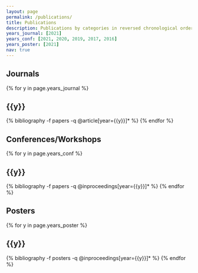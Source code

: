 ```yaml
---
layout: page
permalink: /publications/
title: Publications
description: Publications by categories in reversed chronological order
years_journal: [2021]
years_conf: [2021, 2020, 2019, 2017, 2016]
years_poster: [2021]
nav: true
---
```


<h2>Journals</h2>
<div class="publications">

{% for y in page.years_journal %}
  <h2 class="year">{{y}}</h2>
  {% bibliography -f papers -q @article[year={{y}}]* %}
{% endfor %}

</div>

<h2>Conferences/Workshops</h2>
<div class="publications">

{% for y in page.years_conf %}
  <h2 class="year">{{y}}</h2>
  {% bibliography -f papers -q @inproceedings[year={{y}}]* %}
{% endfor %}

</div>

<h2>Posters</h2>
<div class="publications">

{% for y in page.years_poster %}
  <h2 class="year">{{y}}</h2>
  {% bibliography -f posters -q @inproceedings[year={{y}}]* %}
{% endfor %}

</div>
